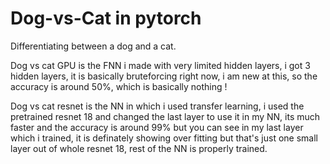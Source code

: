 # Dog-vs-Cat in pytorch
Differentiating between a dog and a cat.

Dog vs cat GPU is the FNN i made with very limited hidden layers, i got 3 hidden layers, it is basically bruteforcing right now, i am new at this, so the accuracy is around 50%, which is basically nothing !

Dog vs cat resnet is the NN in which i used transfer learning, i used the pretrained resnet 18 and changed the last layer to use it in my NN, its much faster and the accuracy is around 99% but you can see in my last layer which i trained, it is definately showing over fitting but that's just one small layer out of whole resnet 18, rest of the NN is properly trained.
